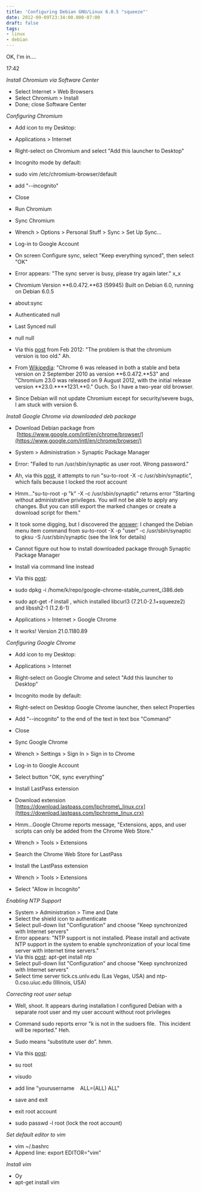 ```yaml
---
title: 'Configuring Debian GNU/Linux 6.0.5 "squeeze"'
date: 2012-09-09T23:34:00.000-07:00
draft: false
tags: 
- linux
- debian
---
```


OK, I'm in....  
  
17:42  
  
_Install Chromium via Software Center_  

*   Select Internet > Web Browsers
*   Select Chromium > Install
*   Done; close Software Center

_Configuring Chromium_

*   Add icon to my Desktop: 

*   Applications > Internet
*   Right-select on Chromium and select "Add this launcher to Desktop"

*   Incognito mode by default:

*   sudo vim /etc/chromium-browser/default
*   add "--incognito"
*   Close

*   Run Chromium
*   Sync Chromium

*   Wrench > Options > Personal Stuff > Sync > Set Up Sync...
*   Log-in to Google Account
*   On screen Configure sync, select "Keep everything synced", then select "OK"
*   Error appears: "The sync server is busy, please try again later." x\_x
*   Chromium Version **6.0.472.**63 (59945) Built on Debian 6.0, running on Debian 6.0.5
*   about:sync

*   Authenticated null
*   Last Synced null
*   null null

*   Via this [post](http://lists.debian.org/debian-user/2012/03/msg00977.html) from Feb 2012: "The problem is that the chromium version is too old." Ah.
*   From [Wikipedia](http://en.wikipedia.org/wiki/Chromium_(web_browser)#2010): "Chrome 6 was released in both a stable and beta version on 2 September 2010 as version **6.0.472.**53" and "Chromium 23.0 was released on 9 August 2012, with the initial release version **23.0.****1231.**0." Ouch. So I have a two-year old browser.
*   Since Debian will not update Chromium except for security/severe bugs, I am stuck with version 6.

_Install Google Chrome via downloaded deb package_

*   Download Debian package from  [https://www.google.com/intl/en/chrome/browser/](https://www.google.com/intl/en/chrome/browser/)
*   System > Administration > Synaptic Package Manager

*   Error: "Failed to run /usr/sbin/synaptic as user root. Wrong password."
*   Ah, via this [post](https://answers.launchpad.net/ubuntu/+source/yelp/+question/5860), it attempts to run "su-to-root -X -c /usr/sbin/synaptic", which fails because I locked the root account
*   Hmm..."su-to-root -p "k" -X -c /usr/sbin/synaptic" returns error "Starting without administrative privileges. You will not be able to apply any changes. But you can still export the marked changes or create a download script for them."
*   It took some digging, but I discovered the [answer](http://unix.stackexchange.com/questions/47665/su-to-root-fails-when-root-user-locked): I changed the Debian menu item command from su-to-root -X -p "user" -c /usr/sbin/synaptic to gksu -S /usr/sbin/synaptic (see the link for details)

*   Cannot figure out how to install downloaded package through Synaptic Package Manager
*   Install via command line instead

*   Via this [post](http://ubuntuguide.net/update-latest-google-chrome-stable-ubuntu): 

*   sudo dpkg -i /home/k/repo/google-chrome-stable\_current\_i386.deb
*   sudo apt-get -f install , which installed libcurl3 (7.21.0-2.1+squeeze2) and libssh2-1 (1.2.6-1)

*   Applications > Internet > Google Chrome

*   It works! Version 21.0.1180.89

_Configuring Google Chrome_

*   Add icon to my Desktop: 

*   Applications > Internet
*   Right-select on Google Chrome and select "Add this launcher to Desktop"

*   Incognito mode by default:

*   Right-select on Desktop Google Chrome launcher, then select Properties
*   Add "--incognito" to the end of the text in text box "Command"
*   Close

*   Sync Google Chrome

*   Wrench > Settings > Sign In > Sign in to Chrome
*   Log-in to Google Account
*   Select button "OK, sync everything"

*   Install LastPass extension

*   Download extension [https://download.lastpass.com/lpchrome\_linux.crx](https://download.lastpass.com/lpchrome_linux.crx)
*   Hmm...Google Chrome reports message, "Extensions, apps, and user scripts can only be added from the Chrome Web Store." 
*   Wrench > Tools > Extensions
*   Search the Chrome Web Store for LastPass
*   Install the LastPass extension

*   Wrench > Tools > Extensions
*   Select "Allow in Incognito"

_Enabling NTP Support_

*   System > Administration > Time and Date
*   Select the shield icon to authenticate
*   Select pull-down list "Configuration" and choose "Keep synchronized with Internet servers"
*   Error appears: "NTP support is not installed. Please install and activate NTP support in the system to enable synchronization of your local time server with internet time servers."
*   Via this [post](http://bugs.debian.org/cgi-bin/bugreport.cgi?bug=267173): apt-get install ntp
*   Select pull-down list "Configuration" and choose "Keep synchronized with Internet servers"
*   Select time server tick.cs.unlv.edu (Las Vegas, USA) and ntp-0.cso.uiuc.edu (Illinois, USA)

_Correcting root user setup_

*   Well, shoot. It appears during installation I configured Debian with a separate root user and my user account without root privileges
*   Command sudo reports error "k is not in the sudoers file.  This incident will be reported." Heh.
*   Sudo means “substitute user do”. hmm.
*   Via this [post](http://www.linuxquestions.org/questions/debian-26/getting-rid-of-root-user-in-debian-sid-623694/#post3069559): 

*   su root
*   visudo
*   add line "yourusername    ALL=(ALL) ALL"
*   save and exit
*   exit root account
*   sudo passwd -l root (lock the root account)

_Set default editor to vim_

*   vim ~/.bashrc
*   Append line: export EDITOR="vim"

_Install vim_

*   Oy
*   apt-get install vim